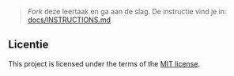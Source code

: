 > _Fork_ deze leertaak en ga aan de slag. De instructie vind je in: [docs/INSTRUCTIONS.md](docs/INSTRUCTIONS.md)

## Licentie

This project is licensed under the terms of the [MIT license](./LICENSE).